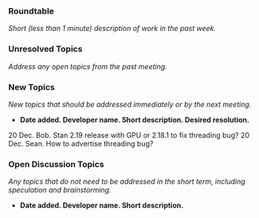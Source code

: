 ### Roundtable
_Short (less than 1 minute) description of work in the past week._

### Unresolved Topics
_Address any open topics from the past meeting._

### New Topics
_New topics that should be addressed immediately or by the next
meeting._

* __Date added. Developer name.  Short description.  Desired resolution.__

20 Dec.  Bob.  Stan 2.19 release with GPU or 2.18.1 to fix threading bug?
20 Dec.  Sean. How to advertise threading bug?

### Open Discussion Topics

_Any topics that do not need to be addressed in the short term,
including speculation and brainstorming._

* __Date added. Developer name.  Short description.__
